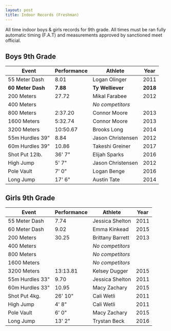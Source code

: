 ```yaml
---
layout: post
title: Indoor Records (Freshman)
---
```

All time indoor boys & girls records for 9th grade. All times must be ran fully automatic timing (F.A.T) and measurements approved by sanctioned meet official.

## Boys 9th Grade

| Event             | Performance | Athlete           | Year     |
| ----------------- | ----------- | ----------------- | -------- |
| 55 Meter Dash     | 8.01        | Logan Olinger     | 2011     |
| **60 Meter Dash** | **7.88**    | **Ty Welliever**  | **2018** |
| 200 Meters        | 27.72       | Mikal Farabee     | 2012     |
| 400 Meters        |             | _No competitors_  |          |
| 800 Meters        | 2:37.20     | Connor Moore      | 2013     |
| 1600 Meters       | 5:32.74     | Connor Moore      | 2013     |
| 3200 Meters       | 10:50.67    | Brooks Long       | 2014     |
| 55m Hurdles 39"   | 8.84        | Jason Christensen | 2012     |
| 60m Hurdles 39"   | 10.86       | Takeshi Greiner   | 2017     |
| Shot Put 12lb.    | 36' 7"      | Elijah Sparks     | 2016     |
| High Jump         | 5' 7"       | Jason Christensen | 2012     |
| Pole Vault        | 7' 0"       | Logan Benge       | 2016     |
| Long Jump         | 17' 6"      | Austin Tate       | 2014     |

## Girls 9th Grade

| Event           | Performance | Athlete          | Year |
| --------------- | ----------- | ---------------- | ---- |
| 55 Meter Dash   | 7.74        | Jessica Shelton  | 2011 |
| 60 Meter Dash   | 9.02        | Emma Kinkead     | 2015 |
| 200 Meters      | 30.25       | Brittany Barrett | 2013 |
| 400 Meters      |             | _No competitors_ |      |
| 800 Meters      |             | _No competitors_ |      |
| 1600 Meters     |             | _No competitors_ |      |
| 3200 Meters     | 13:13.81    | Kelsey Dugger    | 2015 |
| 55m Hurdles 33" | 9.70        | Jessica Shelton  | 2011 |
| 60m Hurdles 33" | 10.95       | Macy Zachary     | 2015 |
| Shot Put 4kg.   | 26' 10"     | Cali Wetli       | 2011 |
| High Jump       | 4' 8"       | Cali Wetli       | 2011 |
| Pole Vault      | 6' 0"       | Macy Zachary     | 2015 |
| Long Jump       | 13' 2"      | Trystan Beck     | 2016 |
